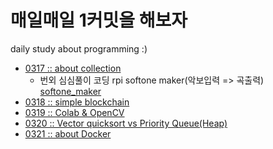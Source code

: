# 매일매일 1커밋을 해보자
daily study about programming :)
- [0317 :: about collection](/200317/0317.md)
  - 번외 심심풀이 코딩 rpi softone maker(악보입력 => 곡출력) [softone_maker](/200317/makesomenoise.md)
- [0318 :: simple blockchain](/200318/0318.md)
- [0319 :: Colab & OpenCV](/200319/0319.md)
- [0320 :: Vector quicksort vs Priority Queue(Heap)](/200320/0320.md)
- [0321 :: about Docker](/200321/0321.md)
